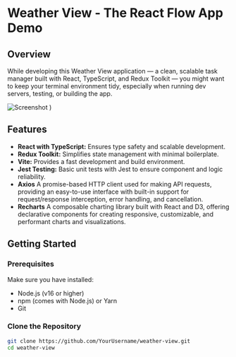 # Weather View - The React Flow App Demo

## Overview

While developing this Weather View application — a clean, scalable task manager built with React, TypeScript, and Redux Toolkit — you might want to keep your terminal environment tidy, especially when running dev servers, testing, or building the app.

![Screenshot](https://github.com/user-attachments/assets/c6371800-aebb-4b23-9222-6be81c130888)
)

## Features

- **React with TypeScript:** Ensures type safety and scalable development.
- **Redux Toolkit:** Simplifies state management with minimal boilerplate.
- **Vite:** Provides a fast development and build environment.
- **Jest Testing:** Basic unit tests with Jest to ensure component and logic reliability.
- **Axios** A promise-based HTTP client used for making API requests, providing an easy-to-use interface with built-in support for request/response interception, error handling, and cancellation. 
- **Recharts** A composable charting library built with React and D3, offering declarative components for creating responsive, customizable, and performant charts and visualizations. 



## Getting Started

### Prerequisites

Make sure you have installed:

- Node.js (v16 or higher)
- npm (comes with Node.js) or Yarn
- Git

### Clone the Repository

```bash
git clone https://github.com/YourUsername/weather-view.git
cd weather-view
